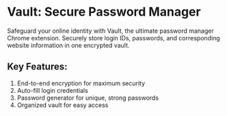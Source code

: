 # Vault: Secure Password Manager
Safeguard your online identity with Vault, the ultimate password manager Chrome extension. Securely store login IDs, passwords, and corresponding website information in one encrypted vault.
## Key Features:
1. End-to-end encryption for maximum security
2. Auto-fill login credentials
3. Password generator for unique, strong passwords
4. Organized vault for easy access
